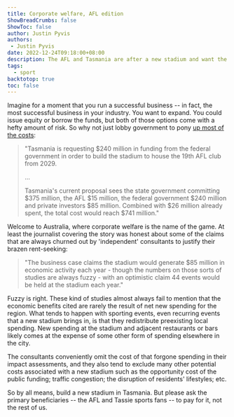 ```yaml
---
title: Corporate welfare, AFL edition
ShowBreadCrumbs: false
ShowToc: false
author: Justin Pyvis
authors: 
 - Justin Pyvis
date: 2022-12-24T09:18:00+08:00
description: The AFL and Tasmania are after a new stadium and want the rest of Australia to pay for it. But the business case just doesn't stack up.
tags:
  - sport
backtotop: true
toc: false
---
```

Imagine for a moment that you run a successful business -- in fact, the most successful business in your industry. You want to expand. You could issue equity or borrow the funds, but both of those options come with a hefty amount of risk. So why not just lobby government to pony [up most of the costs](https://www.foxsports.com.au/afl/afl-2022-tasmanian-team-by-2029-stadium-funding-plans-19th-afl-club-license-macquarie-point-federal-government-help-latest-news/news-story/98868972654d63a24d6b49653f87a49c):

> "Tasmania is requesting $240 million in funding from the federal government in order to build the stadium to house the 19th AFL club from 2029.
>
> ...
>
> Tasmania's current proposal sees the state government committing $375 million, the AFL $15 million, the federal government $240 million and private investors $85 million. Combined with $26 million already spent, the total cost would reach $741 million."

Welcome to Australia, where corporate welfare is the name of the game. At least the journalist covering the story was honest about some of the claims that are always churned out by 'independent' consultants to justify their brazen rent-seeking:

> "The business case claims the stadium would generate $85 million in economic activity each year - though the numbers on those sorts of studies are always fuzzy - with an optimistic claim 44 events would be held at the stadium each year."

Fuzzy is right. These kind of studies almost always fail to mention that the economic benefits cited are rarely the result of net new spending for the region. What tends to happen with sporting events, even recurring events that a new stadium brings in, is that they redistribute preexisting local spending. New spending at the stadium and adjacent restaurants or bars likely comes at the expense of some other form of spending elsewhere in the city. 

The consultants conveniently omit the cost of that forgone spending in their impact assessments, and they also tend to exclude many other potential costs associated with a new stadium such as the opportunity cost of the public funding; traffic congestion; the disruption of residents' lifestyles; etc.

So by all means, build a new stadium in Tasmania. But please ask the primary beneficiaries -- the AFL and Tassie sports fans -- to pay for it, not the rest of us.